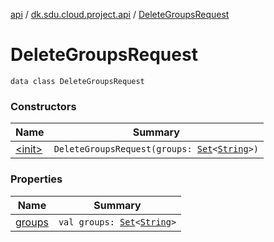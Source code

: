 [api](../../index.md) / [dk.sdu.cloud.project.api](../index.md) / [DeleteGroupsRequest](./index.md)

# DeleteGroupsRequest

`data class DeleteGroupsRequest`

### Constructors

| Name | Summary |
|---|---|
| [&lt;init&gt;](-init-.md) | `DeleteGroupsRequest(groups: `[`Set`](https://kotlinlang.org/api/latest/jvm/stdlib/kotlin.collections/-set/index.html)`<`[`String`](https://kotlinlang.org/api/latest/jvm/stdlib/kotlin/-string/index.html)`>)` |

### Properties

| Name | Summary |
|---|---|
| [groups](groups.md) | `val groups: `[`Set`](https://kotlinlang.org/api/latest/jvm/stdlib/kotlin.collections/-set/index.html)`<`[`String`](https://kotlinlang.org/api/latest/jvm/stdlib/kotlin/-string/index.html)`>` |
